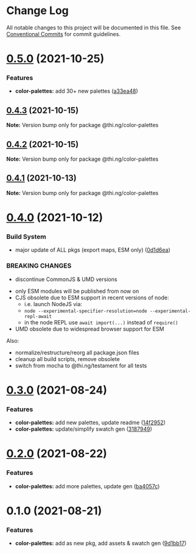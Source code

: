 # Change Log

All notable changes to this project will be documented in this file.
See [Conventional Commits](https://conventionalcommits.org) for commit guidelines.

# [0.5.0](https://github.com/thi-ng/umbrella/compare/@thi.ng/color-palettes@0.4.3...@thi.ng/color-palettes@0.5.0) (2021-10-25)


### Features

* **color-palettes:** add 30+ new palettes ([a33ea48](https://github.com/thi-ng/umbrella/commit/a33ea48822e6e6fd4da5da40f719b2f19d1adfaa))





## [0.4.3](https://github.com/thi-ng/umbrella/compare/@thi.ng/color-palettes@0.4.2...@thi.ng/color-palettes@0.4.3) (2021-10-15)

**Note:** Version bump only for package @thi.ng/color-palettes





## [0.4.2](https://github.com/thi-ng/umbrella/compare/@thi.ng/color-palettes@0.4.1...@thi.ng/color-palettes@0.4.2) (2021-10-15)

**Note:** Version bump only for package @thi.ng/color-palettes





## [0.4.1](https://github.com/thi-ng/umbrella/compare/@thi.ng/color-palettes@0.4.0...@thi.ng/color-palettes@0.4.1) (2021-10-13)

**Note:** Version bump only for package @thi.ng/color-palettes





# [0.4.0](https://github.com/thi-ng/umbrella/compare/@thi.ng/color-palettes@0.3.0...@thi.ng/color-palettes@0.4.0) (2021-10-12)


### Build System

* major update of ALL pkgs (export maps, ESM only) ([0d1d6ea](https://github.com/thi-ng/umbrella/commit/0d1d6ea9fab2a645d6c5f2bf2591459b939c09b6))


### BREAKING CHANGES

* discontinue CommonJS & UMD versions

- only ESM modules will be published from now on
- CJS obsolete due to ESM support in recent versions of node:
  - i.e. launch NodeJS via:
  - `node --experimental-specifier-resolution=node --experimental-repl-await`
  - in the node REPL use `await import(...)` instead of `require()`
- UMD obsolete due to widespread browser support for ESM

Also:
- normalize/restructure/reorg all package.json files
- cleanup all build scripts, remove obsolete
- switch from mocha to @thi.ng/testament for all tests






#  [0.3.0](https://github.com/thi-ng/umbrella/compare/@thi.ng/color-palettes@0.2.0...@thi.ng/color-palettes@0.3.0) (2021-08-24) 

###  Features 

- **color-palettes:** add new palettes, update readme ([14f2952](https://github.com/thi-ng/umbrella/commit/14f29523554b82540bba020d52d6fffde8347348)) 
- **color-palettes:** update/simplify swatch gen ([3187949](https://github.com/thi-ng/umbrella/commit/31879491ed4b59e4d91c818939f9c9beee980779)) 

#  [0.2.0](https://github.com/thi-ng/umbrella/compare/@thi.ng/color-palettes@0.1.0...@thi.ng/color-palettes@0.2.0) (2021-08-22) 

###  Features 

- **color-palettes:** add more palettes, update gen ([ba4057c](https://github.com/thi-ng/umbrella/commit/ba4057c4f1bfe4d093674c953080ae84fd92a531)) 

#  0.1.0 (2021-08-21) 

###  Features 

- **color-palettes:** add as new pkg, add assets & swatch gen ([9d1bb17](https://github.com/thi-ng/umbrella/commit/9d1bb17b4373a0cbe43705a41a4cbce353999c7e))
